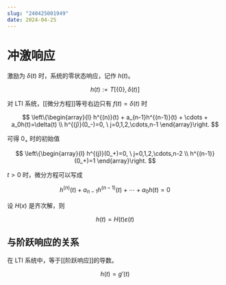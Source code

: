 ```yaml
---
slug: "240425001949"
date: 2024-04-25
---
```


# 冲激响应

激励为 $\delta(t)$ 时，系统的零状态响应，记作 $h(t)$。

$$
h(t) := T[\{0\}, \delta(t)]
$$

对 LTI 系统，[[微分方程]]等号右边只有 $f(t)=\delta(t)$ 时

$$
\left\{\begin{array}{l}
  h^{(n)}(t) + a_{n-1}h^{(n-1)}(t) + \cdots + a_0h(t)=\delta(t) \\
  h^{(j)}(0_-)=0, \  j=0,1,2,\cdots,n-1
\end{array}\right.
$$

可得 $0_+$ 时的初始值

$$
\left\{\begin{array}{l}
  h^{(j)}(0_+)=0, \  j=0,1,2,\cdots,n-2 \\
  h^{(n-1)}(0_+)=1
\end{array}\right.
$$

$t>0$ 时，微分方程可以写成

$$
h^{(n)}(t) + a_{n-1}h^{(n-1)}(t) + \cdots + a_0h(t)=0
$$

设 $H(x)$ 是齐次解，则

$$
h(t)=H(t)\varepsilon(t)
$$

## 与阶跃响应的关系

在 LTI 系统中，等于[[阶跃响应]]的导数。

$$
h(t)=g'(t)
$$
